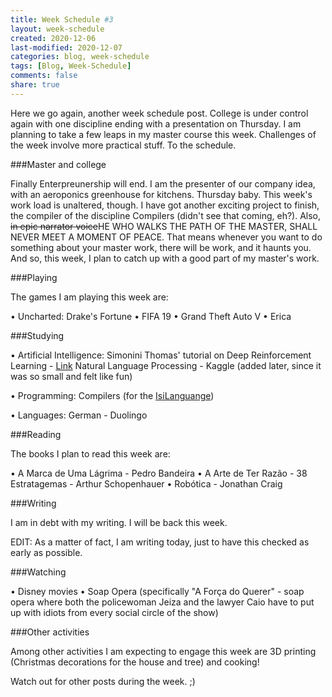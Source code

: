 ```yaml
---
title: Week Schedule #3
layout: week-schedule
created: 2020-12-06
last-modified: 2020-12-07
categories: blog, week-schedule
tags: [Blog, Week-Schedule]
comments: false
share: true
---
```


Here we go again, another week schedule post.
College is under control again with one discipline ending with a presentation on Thursday. I am planning to take a few leaps in my master course this week.
Challenges of the week involve more practical stuff. To the schedule.

###Master and college

Finally Enterpreunership will end. I am the presenter of our company idea, with an aeroponics greenhouse for kitchens. Thursday baby.
This week's work load is unaltered, though. I have got another exciting project to finish, the compiler of the discipline Compilers (didn't see that coming, eh?).
Also, ~~in epic narrator voice~~HE WHO WALKS THE PATH OF THE MASTER, SHALL NEVER MEET A MOMENT OF PEACE.
That means whenever you want to do something about your master work, there will be work, and it haunts you. And so, this week, I plan to catch up with a good part of my master's work.

###Playing

The games I am playing this week are:

• Uncharted: Drake's Fortune
• FIFA 19
• Grand Theft Auto V
• Erica

###Studying

• Artificial Intelligence:
    Simonini Thomas' tutorial on Deep Reinforcement Learning - [Link](https://www.freecodecamp.org/news/an-introduction-to-reinforcement-learning-4339519de419/)
    Natural Language Processing - Kaggle (added later, since it was so small and felt like fun)

• Programming:
    Compilers (for the [IsiLanguange](https://github.com/professorisidro/IsiLanguageEmbriao))

• Languages:
    German - Duolingo

###Reading

The books I plan to read this week are:

• A Marca de Uma Lágrima - Pedro Bandeira
• A Arte de Ter Razão - 38 Estratagemas - Arthur Schopenhauer
• Robótica - Jonathan Craig

###Writing

I am in debt with my writing. I will be back this week.

EDIT: As a matter of fact, I am writing today, just to have this checked as early as possible.

###Watching

• Disney movies
• Soap Opera (specifically "A Força do Querer" - soap opera where both the policewoman Jeiza and the lawyer Caio have to put up with idiots from every social circle of the show)

###Other activities

Among other activities I am expecting to engage this week are 3D printing (Christmas decorations for the house and tree) and cooking!

Watch out for other posts during the week. ;)
